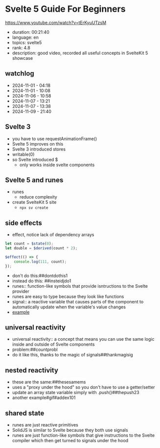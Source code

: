 # Svelte 5 Guide For Beginners

https://www.youtube.com/watch?v=tErKyuUTzsM

- duration: 00:21:40
- language: en
- topics: svelte5
- rank: 4.8
- description: good video, recorded all useful concepts in SvelteKit 5 showcase

## watchlog

- 2024-11-01 - 04:18
- 2024-11-01 - 10:08
- 2024-11-06 - 10:58
- 2024-11-07 - 13:21
- 2024-11-07 - 13:38
- 2024-11-09 - 21:40

## Svelte 3

- you have to use requestAnimationFrame()
- Svelte 5 improves on this
- Svelte 3 introduced stores
- writable(0)
- so Svelte introduced $
  - only works inside svelte components

## Svelte 5 and runes

- runes
  - reduce complexity
- create SvelteKit 5 site
  - `npx sv create`

## side effects

- effect, notice lack of dependency arrays

```ts
let count = $state(0);
let double = $derived(count * 2);

$effect(() => {
	console.log(111, count);
});
```

- don't do this:##dontdothis1
- instead do this: ##insteidjdo1
- runes:: function-like symbols that provide isntructions to the Svelte provider
- runes are easy to type because they look like functions
- signal:: a reactive variable that causes parts of the component to automatically update when the variable's value changes
- [example](https://github.com/edwardtanguay/sveltekit5-showcase/blob/dev/src/lib/state/createUser.svelte.ts)

## universal reactivity

- universal reactivity:: a concept that means you can use the same logic inside and outside of Svelte components
- problem:##countprobl
- do it like this, thanks to the magic of signals##thankmagisig

## nested reactivity

- these are the same:##thesesamems
- uses a "proxy under the hood" so you don't have to use a getter/setter
- update an array state variable simply with .push()##thepush23
- another example#gif#addex101

## shared state

- runes are just reactive primitives
- SolidJS is similar to Svelte because they both use signals
- runes are just function-like symbols that give instructions to the Svelte compiler which then get turned to signals under the hood
